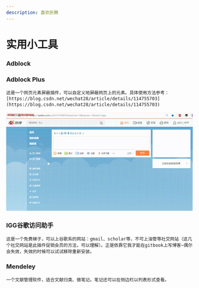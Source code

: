 ```yaml
---
description: 喜欢折腾
---
```


# 实用小工具

### Adblock

### Adblock Plus

    这是一个网页元素屏蔽插件，可以自定义地屏蔽网页上的元素。具体使用方法参考：[https://blog.csdn.net/wechat28/article/details/114755703](https://blog.csdn.net/wechat28/article/details/114755703)

![1. &#x5C4F;&#x853D;&#x4E86;&#x672A;&#x5173;&#x6CE8;&#x4EBA;&#x7684;&#x5FAE;&#x535A;&#x63A8;&#x5E7F; 2. &#x5C4F;&#x853D;&#x4E86;&#x641C;&#x7D22;&#x6846;&#x7684;&#x5FAE;&#x535A;&#x70ED;&#x641C;](../.gitbook/assets/20210316_133728-00_00_00-00_00_30.gif)

### IGG谷歌访问助手

    这是一个免费梯子，可以上谷歌系的网站：gmail、scholar等，不可上油管等社交网站（这几个社交网站是此插件促销会员的方法，可以理解）。正是依靠它我才能在gitbook上写博客~偶尔会失效，失效的时候可以试试移除重新安装。

### Mendeley 

    一个文献管理软件，适合文献归类、做笔记。笔记还可以在侧边栏以列表形式查看。

